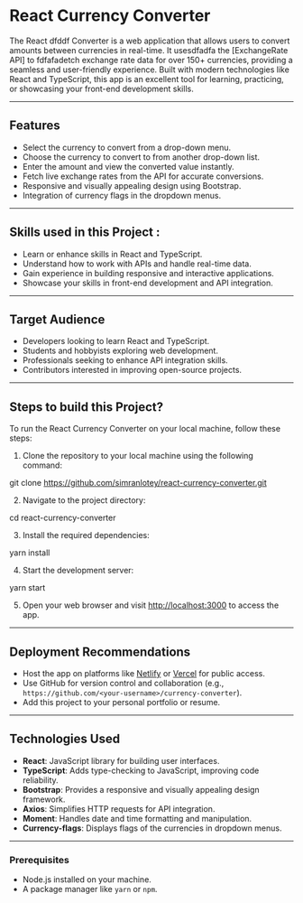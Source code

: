 # React Currency Converter

The React dfddf Converter is a web application that allows users to convert amounts between currencies in real-time. It usesdfadfa the [ExchangeRate API] to fdfafadetch exchange rate data for over 150+ currencies, providing a seamless and user-friendly experience. Built with modern technologies like React and TypeScript, this app is an excellent tool for learning, practicing, or showcasing your front-end development skills.

---

## Features
- Select the currency to convert from a drop-down menu.
- Choose the currency to convert to from another drop-down list.
- Enter the amount and view the converted value instantly.
- Fetch live exchange rates from the API for accurate conversions.
- Responsive and visually appealing design using Bootstrap.
- Integration of currency flags in the dropdown menus.

---

## Skills used in this Project : 
- Learn or enhance skills in React and TypeScript.
- Understand how to work with APIs and handle real-time data.
- Gain experience in building responsive and interactive applications.
- Showcase your skills in front-end development and API integration.

---

## Target Audience
- Developers looking to learn React and TypeScript.
- Students and hobbyists exploring web development.
- Professionals seeking to enhance API integration skills.
- Contributors interested in improving open-source projects.

---

## Steps to build this Project?
To run the React Currency Converter on your local machine, follow these steps:

1. Clone the repository to your local machine using the following command:


git clone https://github.com/simranlotey/react-currency-converter.git


2. Navigate to the project directory:


cd react-currency-converter


3. Install the required dependencies:

yarn install


4. Start the development server:


yarn start

5. Open your web browser and visit [http://localhost:3000](http://localhost:3000) to access the app.

---

## Deployment Recommendations
- Host the app on platforms like [Netlify](https://www.netlify.com/) or [Vercel](https://vercel.com/) for public access.
- Use GitHub for version control and collaboration (e.g., `https://github.com/<your-username>/currency-converter`).
- Add this project to your personal portfolio or resume.

---

## Technologies Used
- **React**: JavaScript library for building user interfaces.
- **TypeScript**: Adds type-checking to JavaScript, improving code reliability.
- **Bootstrap**: Provides a responsive and visually appealing design framework.
- **Axios**: Simplifies HTTP requests for API integration.
- **Moment**: Handles date and time formatting and manipulation.
- **Currency-flags**: Displays flags of the currencies in dropdown menus.

---

### Prerequisites
- Node.js installed on your machine.
- A package manager like `yarn` or `npm`.
